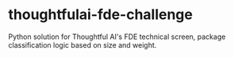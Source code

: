 # thoughtfulai-fde-challenge
Python solution for Thoughtful AI's FDE technical screen, package classification logic based on size and weight.
